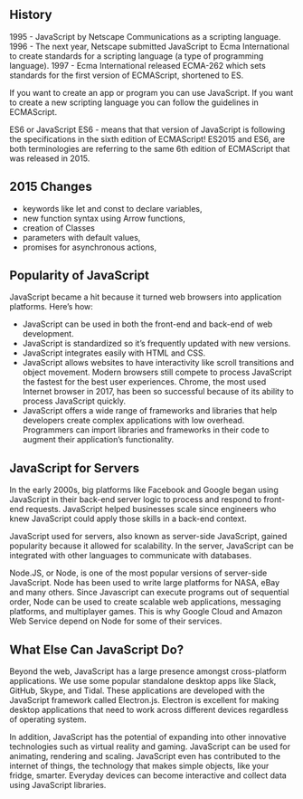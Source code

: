 ## History

1995 - JavaScript by Netscape Communications as a scripting language. 
1996 - The next year, Netscape submitted JavaScript to Ecma International to create standards for a scripting language (a type of programming language). 
1997 - Ecma International released ECMA-262 which sets standards for the first version of ECMAScript, shortened to ES.
  
If you want to create an app or program you can use JavaScript.
If you want to create a new scripting language you can follow the guidelines in ECMAScript. 
  
ES6 or JavaScript ES6 - means that that version of JavaScript is following the specifications in the sixth edition of ECMAScript! 
ES2015 and ES6, are both terminologies are referring to the same 6th edition of ECMAScript that was released in 2015.
  
## 2015 Changes

- keywords like let and const to declare variables,
- new function syntax using Arrow functions,
- creation of Classes
- parameters with default values,
- promises for asynchronous actions,


## Popularity of JavaScript

JavaScript became a hit because it turned web browsers into application platforms. Here’s how:

- JavaScript can be used in both the front-end and back-end of web development.
- JavaScript is standardized so it’s frequently updated with new versions.
- JavaScript integrates easily with HTML and CSS.
- JavaScript allows websites to have interactivity like scroll transitions and object movement. Modern browsers still compete to process JavaScript the fastest for the best user experiences. Chrome, the most used Internet browser in 2017, has been so successful because of its ability to process JavaScript quickly.
- JavaScript offers a wide range of frameworks and libraries that help developers create complex applications with low overhead. Programmers can import libraries and frameworks in their code to augment their application’s functionality.

## JavaScript for Servers

In the early 2000s, big platforms like Facebook and Google began using JavaScript in their back-end server logic to process and respond to front-end requests. JavaScript helped businesses scale since engineers who knew JavaScript could apply those skills in a back-end context.

JavaScript used for servers, also known as server-side JavaScript, gained popularity because it allowed for scalability. In the server, JavaScript can be integrated with other languages to communicate with databases.

Node.JS, or Node, is one of the most popular versions of server-side JavaScript. Node has been used to write large platforms for NASA, eBay and many others. Since Javascript can execute programs out of sequential order, Node can be used to create scalable web applications, messaging platforms, and multiplayer games. This is why Google Cloud and Amazon Web Service depend on Node for some of their services.

## What Else Can JavaScript Do?

Beyond the web, JavaScript has a large presence amongst cross-platform applications. We use some popular standalone desktop apps like Slack, GitHub, Skype, and Tidal. These applications are developed with the JavaScript framework called Electron.js. Electron is excellent for making desktop applications that need to work across different devices regardless of operating system.

In addition, JavaScript has the potential of expanding into other innovative technologies such as virtual reality and gaming. JavaScript can be used for animating, rendering and scaling. JavaScript even has contributed to the internet of things, the technology that makes simple objects, like your fridge, smarter. Everyday devices can become interactive and collect data using JavaScript libraries.
